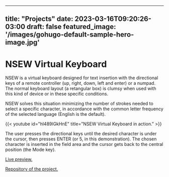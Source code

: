 
---
title: "Projects"
date: 2023-03-16T09:20:26-03:00
draft: false
featured_image: '/images/gohugo-default-sample-hero-image.jpg'
---

NSEW Virtual Keyboard
===========================

NSEW is a virtual keyboard designed for text insertion with the directional keys of a remote controller (up, right, down, left and enter) or a numpad.  The normal keyboard layout (a retangular box) is clumsy when used with this kind of device or in these specific conditions.

NSEW solves this situation minimizing the number of strokes needed to select a specific character, in accordance with the common letter frequency of the selected language (English is the default).

{{< youtube id="hl489lGkHnE" title="NSEW Virtual Keyboard in action." >}}

The user presses the directional keys until the desired character is under the cursor, then presses ENTER (or 5, in this demonstration).  The chosen character is inserted in the field area and the cursor gets back to the central position (the Mode key).

[Live preview.](https://www.buey.net.br/nsew/ "NSEW Virtual Keyboard live preview")

[Repository of the project.](https://codeberg.org/Buey/NSEW-Keyboard/ "NSEW Virtual Keyboard on Codeberg")
